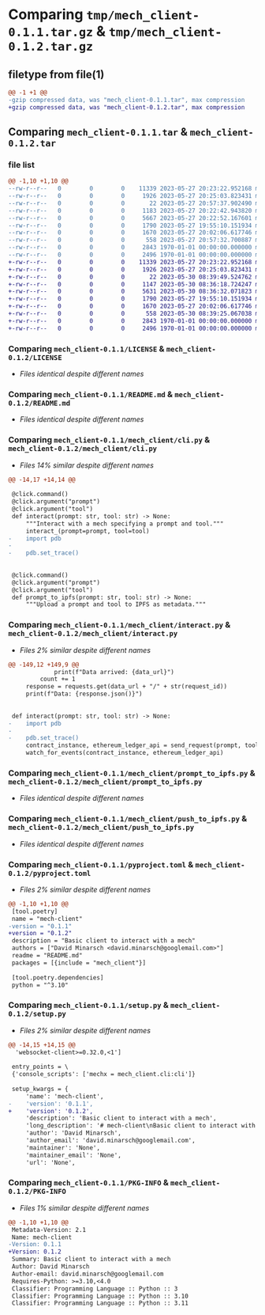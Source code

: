 # Comparing `tmp/mech_client-0.1.1.tar.gz` & `tmp/mech_client-0.1.2.tar.gz`

## filetype from file(1)

```diff
@@ -1 +1 @@
-gzip compressed data, was "mech_client-0.1.1.tar", max compression
+gzip compressed data, was "mech_client-0.1.2.tar", max compression
```

## Comparing `mech_client-0.1.1.tar` & `mech_client-0.1.2.tar`

### file list

```diff
@@ -1,10 +1,10 @@
--rw-r--r--   0        0        0    11339 2023-05-27 20:23:22.952168 mech_client-0.1.1/LICENSE
--rw-r--r--   0        0        0     1926 2023-05-27 20:25:03.823431 mech_client-0.1.1/README.md
--rw-r--r--   0        0        0       22 2023-05-27 20:57:37.902490 mech_client-0.1.1/mech_client/__init__.py
--rw-r--r--   0        0        0     1183 2023-05-27 20:22:42.943820 mech_client-0.1.1/mech_client/cli.py
--rw-r--r--   0        0        0     5667 2023-05-27 20:22:52.167601 mech_client-0.1.1/mech_client/interact.py
--rw-r--r--   0        0        0     1790 2023-05-27 19:55:10.151934 mech_client-0.1.1/mech_client/prompt_to_ipfs.py
--rw-r--r--   0        0        0     1670 2023-05-27 20:02:06.617746 mech_client-0.1.1/mech_client/push_to_ipfs.py
--rw-r--r--   0        0        0      558 2023-05-27 20:57:32.700887 mech_client-0.1.1/pyproject.toml
--rw-r--r--   0        0        0     2843 1970-01-01 00:00:00.000000 mech_client-0.1.1/setup.py
--rw-r--r--   0        0        0     2496 1970-01-01 00:00:00.000000 mech_client-0.1.1/PKG-INFO
+-rw-r--r--   0        0        0    11339 2023-05-27 20:23:22.952168 mech_client-0.1.2/LICENSE
+-rw-r--r--   0        0        0     1926 2023-05-27 20:25:03.823431 mech_client-0.1.2/README.md
+-rw-r--r--   0        0        0       22 2023-05-30 08:39:49.524762 mech_client-0.1.2/mech_client/__init__.py
+-rw-r--r--   0        0        0     1147 2023-05-30 08:36:18.724247 mech_client-0.1.2/mech_client/cli.py
+-rw-r--r--   0        0        0     5631 2023-05-30 08:36:32.071823 mech_client-0.1.2/mech_client/interact.py
+-rw-r--r--   0        0        0     1790 2023-05-27 19:55:10.151934 mech_client-0.1.2/mech_client/prompt_to_ipfs.py
+-rw-r--r--   0        0        0     1670 2023-05-27 20:02:06.617746 mech_client-0.1.2/mech_client/push_to_ipfs.py
+-rw-r--r--   0        0        0      558 2023-05-30 08:39:25.067038 mech_client-0.1.2/pyproject.toml
+-rw-r--r--   0        0        0     2843 1970-01-01 00:00:00.000000 mech_client-0.1.2/setup.py
+-rw-r--r--   0        0        0     2496 1970-01-01 00:00:00.000000 mech_client-0.1.2/PKG-INFO
```

### Comparing `mech_client-0.1.1/LICENSE` & `mech_client-0.1.2/LICENSE`

 * *Files identical despite different names*

### Comparing `mech_client-0.1.1/README.md` & `mech_client-0.1.2/README.md`

 * *Files identical despite different names*

### Comparing `mech_client-0.1.1/mech_client/cli.py` & `mech_client-0.1.2/mech_client/cli.py`

 * *Files 14% similar despite different names*

```diff
@@ -14,17 +14,14 @@
 
 @click.command()
 @click.argument("prompt")
 @click.argument("tool")
 def interact(prompt: str, tool: str) -> None:
     """Interact with a mech specifying a prompt and tool."""
     interact_(prompt=prompt, tool=tool)
-    import pdb
-
-    pdb.set_trace()
 
 
 @click.command()
 @click.argument("prompt")
 @click.argument("tool")
 def prompt_to_ipfs(prompt: str, tool: str) -> None:
     """Upload a prompt and tool to IPFS as metadata."""
```

### Comparing `mech_client-0.1.1/mech_client/interact.py` & `mech_client-0.1.2/mech_client/interact.py`

 * *Files 2% similar despite different names*

```diff
@@ -149,12 +149,9 @@
             print(f"Data arrived: {data_url}")
         count += 1
     response = requests.get(data_url + "/" + str(request_id))
     print(f"Data: {response.json()}")
 
 
 def interact(prompt: str, tool: str) -> None:
-    import pdb
-
-    pdb.set_trace()
     contract_instance, ethereum_ledger_api = send_request(prompt, tool)
     watch_for_events(contract_instance, ethereum_ledger_api)
```

### Comparing `mech_client-0.1.1/mech_client/prompt_to_ipfs.py` & `mech_client-0.1.2/mech_client/prompt_to_ipfs.py`

 * *Files identical despite different names*

### Comparing `mech_client-0.1.1/mech_client/push_to_ipfs.py` & `mech_client-0.1.2/mech_client/push_to_ipfs.py`

 * *Files identical despite different names*

### Comparing `mech_client-0.1.1/pyproject.toml` & `mech_client-0.1.2/pyproject.toml`

 * *Files 2% similar despite different names*

```diff
@@ -1,10 +1,10 @@
 [tool.poetry]
 name = "mech-client"
-version = "0.1.1"
+version = "0.1.2"
 description = "Basic client to interact with a mech"
 authors = ["David Minarsch <david.minarsch@googlemail.com>"]
 readme = "README.md"
 packages = [{include = "mech_client"}]
 
 [tool.poetry.dependencies]
 python = "^3.10"
```

### Comparing `mech_client-0.1.1/setup.py` & `mech_client-0.1.2/setup.py`

 * *Files 2% similar despite different names*

```diff
@@ -14,15 +14,15 @@
  'websocket-client>=0.32.0,<1']
 
 entry_points = \
 {'console_scripts': ['mechx = mech_client.cli:cli']}
 
 setup_kwargs = {
     'name': 'mech-client',
-    'version': '0.1.1',
+    'version': '0.1.2',
     'description': 'Basic client to interact with a mech',
     'long_description': '# mech-client\nBasic client to interact with a mech\n\n> **Warning**<br />\n> **This is a hacky alpha version of the client - don\'t rely on it as production software.**\n\n## Installation\n\n```bash\npip install mech-client\n```\n\n## CLI:\n\n```bash\nUsage: mechx [OPTIONS] COMMAND [ARGS]...\n\n  Command-line tool for interacting with mechs.\n\nOptions:\n  --version  Show the version and exit.\n  --help     Show this message and exit.\n\nCommands:\n  interact        Interact with a mech specifying a prompt and tool.\n  prompt-to-ipfs  Upload a prompt and tool to IPFS as metadata.\n  push-to-ipfs    Upload a file to IPFS.\n ```\n\n## Usage:\n\nFirst, create a private key in file `ethereum_private_key.txt` with this command:\n\n```bash\naea generate-key ethereum\n```\n\nEnsure the private key carries funds on Gnosis Chain.\n\nSecond, run the following command to instruct the mech with `<prompt>` and `<tool>`:\n\n```bash\nmechx interact <prompt> <tool>\n```\n\nExample output:\n```bash\nmechx interact "write a short poem" "openai-text-davinci-003"\nPrompt uploaded: https://gateway.autonolas.tech/ipfs/f01701220ad9e2d5698fbd6c3a4ce61f329590e68a23181772669e543e69decdae316423b\nTransaction sent: https://gnosisscan.io/tx/0xb3a17ef90da6cc7a86e008a3a91bd367d573b406eae53405a4aa981001a5eaf3\nRequest on-chain with id: 15263135923206312300456917202469137903009897852865973093832667165921851537677\nData arrived: https://gateway.autonolas.tech/ipfs/f017012205053a4ae3ef0cf4ed7eff0c2d74dbaf3479fbdeb292472560e7bfaa4cfecfcdc\nData: {\'requestId\': 15263135923206312300456917202469137903009897852865973093832667165921851537677, \'result\': "\\n\\nA sun-filled sky,\\nA soft breeze blowing by,\\nWhere the trees sway in the wind,\\nA peaceful moment I can\'t rewind."}\n```\n\n## Release guide:\n\nFinish edits, bump versions in `pyproject.toml` and `mech_client/__init__.py`, then `poetry lock`, then `rm -rf dist`, then `poetry publish --build --username=<username> --password=<password>`.',
     'author': 'David Minarsch',
     'author_email': 'david.minarsch@googlemail.com',
     'maintainer': 'None',
     'maintainer_email': 'None',
     'url': 'None',
```

### Comparing `mech_client-0.1.1/PKG-INFO` & `mech_client-0.1.2/PKG-INFO`

 * *Files 1% similar despite different names*

```diff
@@ -1,10 +1,10 @@
 Metadata-Version: 2.1
 Name: mech-client
-Version: 0.1.1
+Version: 0.1.2
 Summary: Basic client to interact with a mech
 Author: David Minarsch
 Author-email: david.minarsch@googlemail.com
 Requires-Python: >=3.10,<4.0
 Classifier: Programming Language :: Python :: 3
 Classifier: Programming Language :: Python :: 3.10
 Classifier: Programming Language :: Python :: 3.11
```

